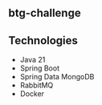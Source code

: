 ## btg-challenge

## Technologies

* Java 21
* Spring Boot
* Spring Data MongoDB
* RabbitMQ
* Docker
